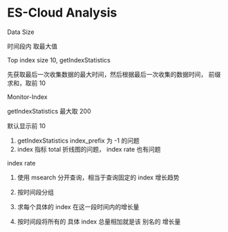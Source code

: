 # ES-Cloud Analysis

Data Size

时间段内 取最大值



Top index size 10,      getIndexStatistics

先获取最后一次收集数据的最大时间，然后根据最后一次收集的数据时间， 前缀求和，取前 10



Monitor-Index

getIndexStatistics 最大取 200

默认显示前 10



1. getIndexStatistics    index_prefix 为 -1 的问题
2. index 指标 total 折线图的问题， index rate 也有问题



index rate 

1. 使用 msearch 分开查询，相当于查询固定的 index 增长趋势



1. 按时间段分组
2. 求每个具体的 index 在这一段时间内的增长量
3. 按时间段将所有的 具体 index 总量相加就是该 别名的 增长量 








